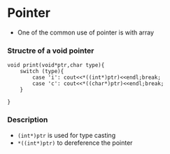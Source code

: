 # Pointer
- One of the common use of pointer is with array
### Structre of a void pointer
```
void print(void*ptr,char type){
    switch (type){
        case 'i': cout<<*((int*)ptr)<<endl;break;
        case 'c': cout<<*((char*)ptr)<<endl;break;
    }
    
}
```
### Description
- ``` (int*)ptr ``` is used for type casting
-  ``` *((int*)ptr) ``` to dereference the pointer

